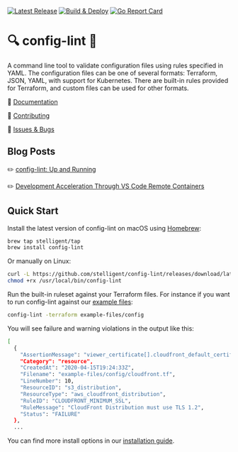 [![Latest Release](https://img.shields.io/github/v/release/stelligent/config-lint?color=%233D9970)](https://img.shields.io/github/v/release/stelligent/config-lint?color=%233D9970)
[![Build & Deploy](https://github.com/stelligent/config-lint/workflows/Build%20%26%20Deploy/badge.svg)](https://github.com/stelligent/config-lint/workflows/Build%20%26%20Deploy/badge.svg)
[![Go Report Card](https://goreportcard.com/badge/github.com/stelligent/config-lint)](https://goreportcard.com/report/github.com/stelligent/config-lint)

# 🔍 config-lint 🔎

A command line tool to validate configuration files using rules specified in YAML. The configuration files can be one of several formats: Terraform, JSON, YAML, with support for Kubernetes. There are built-in rules provided for Terraform, and custom files can be used for other formats.

📓 [Documentation](https://stelligent.github.io/config-lint)

👷 [Contributing](CONTRIBUTING.md)

🐛 [Issues & Bugs](https://github.com/stelligent/config-lint/issues)

## Blog Posts

✏️ [config-lint: Up and Running](https://stelligent.com/2020/04/17/config-lint-up-and-running/)


✏️ [Development Acceleration Through VS Code Remote Containers](https://stelligent.com/2020/04/10/development-acceleration-through-vs-code-remote-containers-setting-up-a-foundational-configuration/)

## Quick Start

Install the latest version of config-lint on macOS using [Homebrew](https://brew.sh/):

``` bash
brew tap stelligent/tap
brew install config-lint
```

Or manually on Linux:

``` bash
curl -L https://github.com/stelligent/config-lint/releases/download/latest/config-lint_Linux_x86_64.tar.gz | tar xz -C /usr/local/bin config-lint
chmod +rx /usr/local/bin/config-lint
```

Run the built-in ruleset against your Terraform files. For instance if you want to run config-lint against our [example files](example-files/):

``` bash
config-lint -terraform example-files/config
```

You will see failure and warning violations in the output like this:
``` bash
[
  {
    "AssertionMessage": "viewer_certificate[].cloudfront_default_certificate | [0] should be 'false', not ''",
    "Category": "resource",
    "CreatedAt": "2020-04-15T19:24:33Z",
    "Filename": "example-files/config/cloudfront.tf",
    "LineNumber": 10,
    "ResourceID": "s3_distribution",
    "ResourceType": "aws_cloudfront_distribution",
    "RuleID": "CLOUDFRONT_MINIMUM_SSL",
    "RuleMessage": "CloudFront Distribution must use TLS 1.2",
    "Status": "FAILURE"
  },
  ...
```

You can find more install options in our [installation guide](/docs/install.md).
